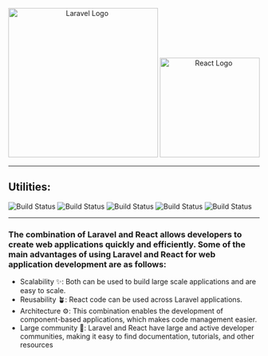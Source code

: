 <p align="center"><a href="https://laravel.com" target="_blank"><img src="https://raw.githubusercontent.com/laravel/art/master/logo-lockup/5%20SVG/2%20CMYK/1%20Full%20Color/laravel-logolockup-cmyk-red.svg" width="300" alt="Laravel Logo"></a>
<a href="https://react.dev/" target="_blank"><img src=https://dwglogo.com/wp-content/uploads/2017/09/React_logo.png" width="200" alt="React Logo"></a></p>

---------------------------------------------------------------------------
## Utilities:
<p align="left">
<img src="https://img.shields.io/badge/Composer-885630?style=for-the-badge&logo=Composer&logoColor=white" alt="Build Status">
<img src="https://img.shields.io/badge/Node.js-339933?style=for-the-badge&logo=nodedotjs&logoColor=white" alt="Build Status">
<img src="https://img.shields.io/badge/npm-CB3837?style=for-the-badge&logo=npm&logoColor=white" alt="Build Status">
<img src="https://img.shields.io/badge/MySQL-005C84?style=for-the-badge&logo=mysql&logoColor=white" alt="Build Status">
<img src="https://img.shields.io/badge/VSCode-0078D4?style=for-the-badge&logo=visual%20studio%20code&logoColor=white" alt="Build Status">
</p>

---------------------------------------------------------------------------
### The combination of Laravel and React allows developers to create web applications quickly and efficiently. Some of the main advantages of using Laravel and React for web application development are as follows:
- Scalability ✨: Both can be used to build large scale applications and are easy to scale.
- Reusability 🪴: React code can be used across Laravel applications.
- Architecture ⚙️: This combination enables the development of component-based applications, which makes code management easier.
- Large community 👥: Laravel and React have large and active developer communities, making it easy to find documentation, tutorials, and other resources
